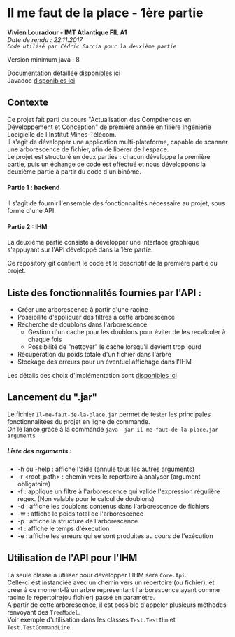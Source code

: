 # Il me faut de la place  - 1ère partie
**Vivien Louradour - IMT Atlantique FIL A1**  
*Date de rendu : 22.11.2017*  
*`Code utilisé par Cédric Garcia pour la deuxième partie`*

Version minimum java : 8

Documentation détaillée [disponibles ici](/doc/designBackground.md)  
Javadoc [disponibles ici](/doc/javadoc)

## Contexte
Ce projet fait parti du cours "Actualisation des Compétences en Développement et Conception" de première année en filière Ingénierie Locigielle de l'Institut Mines-Télécom.  
Il s'agit de développer une application multi-plateforme, capable de scanner une arborescence de fichier, afin de libérer de l'espace.  
Le projet est structuré en deux parties : chacun développe la première partie, puis un échange de code est effectué et nous développons la deuxième partie à partir du code d'un binôme. 
#### Partie 1 : backend
Il s'agit de fournir l'ensemble des fonctionnalités nécessaire au projet, sous forme d'une API.
#### Partie 2 : IHM  
La deuxième partie consiste à développer une interface graphique s'appuyant sur l'API développé dans la 1ère partie.  
  
Ce repository git contient le code et le descriptif de la première partie du projet.

## Liste des fonctionnalités fournies par l'API : 
+ Créer une arborescence à partir d'une racine
+ Possibilité d'appliquer des filtres à cette arborescence
+ Recherche de doublons dans l'arborescence
  + Gestion d'un cache pour les doublons pour éviter de les recalculer à chaque fois
  + Possibilité de "nettoyer" le cache lorsqu'il devient trop lourd
+ Récupération du poids totale d'un fichier dans l'arbre
+ Stockage des erreurs pour un éventuel affichage dans l'IHM 

Les détails des choix d'implémentation sont [disponibles ici](/doc/designBackground.md)

## Lancement du ".jar"
Le fichier `Il-me-faut-de-la-place.jar` permet de tester les principales fonctionnalitées du projet en ligne de commande.  
On le lance grâce à la commande `java -jar il-me-faut-de-la-place.jar arguments`   
##### Liste des arguments :
+ -h ou -help : affiche l'aide (annule tous les autres arguments)
+ -r <root_path> : chemin vers le repertoire à analyser (argument obligatoire)
+ -f <regex> : applique un filtre à l'arborescence qui valide l'expression régulière regex. (Non valable pour le calcul de doublons)
+ -d : affiche les doublons contenus dans l'arborescence de fichiers
+ -w : affiche le poids total de l'arborescence
+ -p : affiche la structure de l'arborescence
+ -t : affiche le temps d'éxecution
+ -e : affiche les erreurs qui se sont produites au cours de l'exécution

## Utilisation de l'API pour l'IHM
La seule classe à utiliser pour développer l'IHM sera `Core.Api`.  
Celle-ci est instanciée avec un chemin vers un répertoire (ou fichier), et créer à ce moment-là un arbre représentant l'arborescence ayant comme racine le répertoire(ou fichier) passé en paramètre.  
A partir de cette arborescence, il est possible d'appeler plusieurs méthodes renvoyant des `TreeModel`.  
Voir exemple d'utilisation dans les classes `Test.TestIhm` et `Test.TestCommandLine`.  




